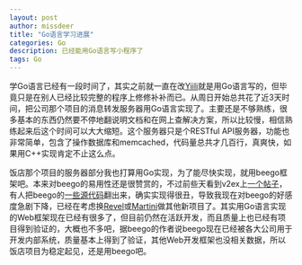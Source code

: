 ```yaml
---
layout: post
author: missdeer
title: "Go语言学习进展"
categories: Go
description: 已经能用Go语言写小程序了
tags: Go
---
```

学Go语言已经有一段时间了，其实之前就一直在改[Yiili](http://yii.li)就是用Go语言写的，但毕竟只是在别人已经比较完整的程序上修修补补而已。从周日开始总共花了近3天时间，把公司那个项目的消息转发服务器用Go语言实现了。主要还是不够熟练，很多基本的东西仍然要不停地翻说明文档和在网上查解决方案，所以比较慢，相信熟练起来后这个时间可以大大缩短。这个服务器只是个RESTful API服务器，功能也非常简单，包含了操作数据库和memcached，代码量总共才几百行，真爽快，如果用C++实现肯定不止这么点。

饭店那个项目的服务器部分我也打算用Go实现，为了能尽快实现，就用beego框架吧。本来对beego的易用性还是很赞赏的，不过前些天看到v2ex上[一个帖子](http://www.v2ex.com/t/89374)，有人把beego的[一些源代码](https://github.com/astaxie/beego/blob/cec151fda71cf6220fcfc9487240989d6dee1f6e/orm/db.go#L801)翻出来，确实实现得很丑，导致我现在对beego的好感度急剧下降，已经在考虑换[Revel](https://github.com/revel/revel)或[Martini](https://github.com/go-martini/martini)做其他新项目了。其实用Go语言实现的Web框架现在已经有很多了，但目前仍然在活跃开发，而且质量上也已经有项目得到验证的，大概也不多吧，据beego的作者说beego现在已经被各大公司用于开发内部系统，质量基本上得到了验证，其他Web开发框架也没相关数据，所以饭店项目为稳定起见，还是用beego吧。
